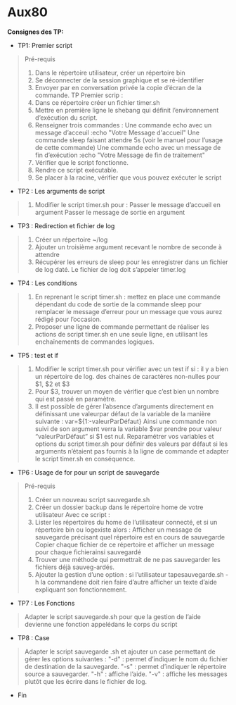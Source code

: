 # Aux80

__**Consignes des TP:**__
* TP1: Premier script
>Pré-requis
>   1. Dans le répertoire utilisateur, créer un répertoire bin
>   2. Se déconnecter de la session graphique et se ré-identifier
>   3. Envoyer par en conversation privée la copie d’écran de la commande.
>TP Premier scrip :
>1. Dans ce répertoire créer un fichier timer.sh
>2. Mettre en première ligne le shebang qui définit l’environnement d’exécution du script.
>3. Renseigner trois commandes :
>   Une commande echo avec un message d’acceuil :echo "Votre Message d'accueil"
>   Une commande sleep faisant attendre 5s (voir le manuel pour l’usage de cette commande)
>   Une commande echo avec un message de fin d’exécution :echo "Votre Message de fin de traitement"
>4. Vérifier que le script fonctionne.
>5. Rendre ce script exécutable.
>6. Se placer à la racine, vérifier que vous pouvez exécuter le script
* TP2 : Les arguments de script
>1. Modifier le script timer.sh pour :
>   Passer le message d’accueil en argument
>   Passer le message de sortie en argument
* TP3 : Redirection et fichier de log
>1. Créer un répertoire ~/log
>2. Ajouter un troisième argument recevant le nombre de seconde à attendre
>3. Récupérer les erreurs de sleep pour les enregistrer dans un fichier de log daté.
>Le fichier de log doit s’appeler timer.log
* TP4 : Les conditions
>1. En reprenant le script timer.sh : mettez en place une commande dépendant du code de sortie de
>la commande sleep pour remplacer le message d’erreur pour un message que vous aurez rédigé pour l’occasion.
>2. Proposer une ligne de commande permettant de réaliser les actions de script timer.sh en une seule ligne,
>en utilisant les enchaînements de commandes logiques.
* TP5 : test et if
>1. Modifier le script timer.sh pour vérifier avec un test if si :
>   il y a bien un répertoire de log.
>   des chaines de caractères non-nulles pour $1, $2 et $3
>2. Pour $3, trouver un moyen de vérifier que c’est bien un nombre qui est passé en paramètre.
>3. Il est possible de gérer l’absence d’arguments directement en définissant une valeurpar défaut de la variable
>de la manière suivante :
>   var=${1:-valeurParDéfaut}
>Ainsi une commande non suivi de son argument verra la variable $var prendre pour valeur “valeurParDéfaut” si $1 est nul.
>Reparamétrer vos variables et options du script timer.sh pour définir des valeurs par défaut si les arguments
>n’étaient pas fournis à la ligne de commande et adapter le script timer.sh en conséquence.
* TP6 : Usage de for pour un script de sauvegarde
> Pré-requis
>   1. Créer un nouveau script sauvegarde.sh
>   2. Créer un dossier backup dans le répertoire home de votre utilisateur
>Avec ce script :
>   1. Lister les répertoires du home de l’utilisateur connecté, et si un répertoire bin ou logexiste alors :
>     Afficher un message de sauvegarde précisant quel répertoire est en cours de sauvegarde
>     Copier chaque fichier de ce répertoire et afficher un message pour chaque fichierainsi sauvegardé
>   2. Trouver une méthode qui permettrait de ne pas sauvegarder les fichiers déjà sauveg-ardés.
>   3. Ajouter la gestion d’une option : si l’utilisateur tapesauvegarde.sh -h la commandene doit rien faire d’autre
>     afficher un texte d’aide expliquant son fonctionnement.
* TP7 : Les Fonctions
> Adapter le script sauvegarde.sh pour que la gestion de l’aide devienne une fonction appelédans le corps du script
* TP8 : Case
> Adapter le script sauvegarde .sh et ajouter un case permettant de gérer les options suivantes :
>   "-d" : permet d’indiquer le nom du fichier de destination de la sauvegarde.
>   "-s" : permet d’indiquer le répertoire source a sauvegarder.
>   "-h" : affiche l’aide.
>   "-v" : affiche les messages plutôt que les écrire dans le fichier de log.
* Fin
